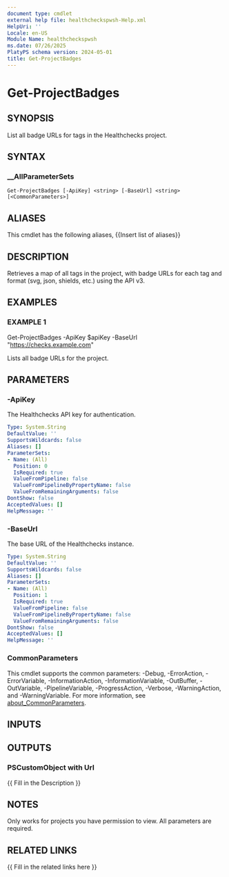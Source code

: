 ```yaml
---
document type: cmdlet
external help file: healthcheckspwsh-Help.xml
HelpUri: ''
Locale: en-US
Module Name: healthcheckspwsh
ms.date: 07/26/2025
PlatyPS schema version: 2024-05-01
title: Get-ProjectBadges
---
```


# Get-ProjectBadges

## SYNOPSIS

List all badge URLs for tags in the Healthchecks project.

## SYNTAX

### __AllParameterSets

```
Get-ProjectBadges [-ApiKey] <string> [-BaseUrl] <string> [<CommonParameters>]
```

## ALIASES

This cmdlet has the following aliases,
  {{Insert list of aliases}}

## DESCRIPTION

Retrieves a map of all tags in the project, with badge URLs for each tag and format (svg, json, shields, etc.) using the API v3.

## EXAMPLES

### EXAMPLE 1

Get-ProjectBadges -ApiKey $apiKey -BaseUrl "https://checks.example.com"

Lists all badge URLs for the project.

## PARAMETERS

### -ApiKey

The Healthchecks API key for authentication.

```yaml
Type: System.String
DefaultValue: ''
SupportsWildcards: false
Aliases: []
ParameterSets:
- Name: (All)
  Position: 0
  IsRequired: true
  ValueFromPipeline: false
  ValueFromPipelineByPropertyName: false
  ValueFromRemainingArguments: false
DontShow: false
AcceptedValues: []
HelpMessage: ''
```

### -BaseUrl

The base URL of the Healthchecks instance.

```yaml
Type: System.String
DefaultValue: ''
SupportsWildcards: false
Aliases: []
ParameterSets:
- Name: (All)
  Position: 1
  IsRequired: true
  ValueFromPipeline: false
  ValueFromPipelineByPropertyName: false
  ValueFromRemainingArguments: false
DontShow: false
AcceptedValues: []
HelpMessage: ''
```

### CommonParameters

This cmdlet supports the common parameters: -Debug, -ErrorAction, -ErrorVariable,
-InformationAction, -InformationVariable, -OutBuffer, -OutVariable, -PipelineVariable,
-ProgressAction, -Verbose, -WarningAction, and -WarningVariable. For more information, see
[about_CommonParameters](https://go.microsoft.com/fwlink/?LinkID=113216).

## INPUTS

## OUTPUTS

### PSCustomObject with Url

{{ Fill in the Description }}

## NOTES

Only works for projects you have permission to view.
All parameters are required.


## RELATED LINKS

{{ Fill in the related links here }}

